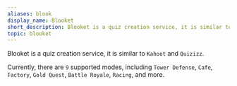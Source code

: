```yaml
---
aliases: blook
display_name: Blooket
short_description: Blooket is a quiz creation service, it is similar to `Kahoot` and `Quizizz`.
topic: blooket
---
```

Blooket is a quiz creation service, it is similar to `Kahoot` and `Quizizz`.

Currently, there are `9` supported modes, including `Tower Defense`, `Cafe`, `Factory`, `Gold Quest`, `Battle Royale`, `Racing`, and more.

